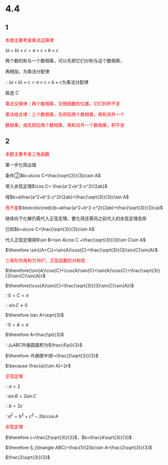 # 4.4

## 1

<font style="color:red">本题主要考查乘法运算律</font>

$(a+b)\times c=a\times c+b\times c$

两个数的和与一个数相乘，可以先把它们分别与这个数相乘，

再相加，为乘法分配律

$\therefore (a+b)\times c=a\times c+b\times c$为乘法分配律

故选	$C$

<font style="color:red">乘法交换律：两个数相乘，交换因数的位置，它们的积不变</font>

<font style="color:red">乘法结合律：三个数相乘，先把前两个数相乘，再和另外一个</font>

​					   <font style="color:red">数相乘，或先把后两个数相乘，再和另外一个数相乘，积不变</font>

## 2

<font style="color:red">本题主要考查三角函数</font>

第一步化简出错

条件②$b=a\cos C+\frac{\sqrt{3}}{3}c\sin A$

带入余弦定理$\cos C= \frac{a^2+b^2-c^2}{2ab}$

得$b=a\frac{a^2+b^2-c^2}{2ab}+\frac{\sqrt{3}}{3}c\sin A$

<font style="color:red">而不是</font>$\textcolor{red}{b=a\frac{a^2+b^2-c^2}{2ab}+\frac{\sqrt{3}}{3}ca}$

继续向下化解仍需代入正弦定理，要化简还需将之前代入的余弦定理去除

已知$b=a\cos C+\frac{\sqrt{3}}{3}c\sin A$

代入正弦定理得$\sin B=\sin A\cos C +\frac{\sqrt{3}}{3}\sin C\sin A$

$\therefore \sin{(A+C)}=\sin{A}\cos{C}+\frac{\sqrt{3}}{3}\sin{C}\sin{A}$

<font style="color:red">三角形内角和为180°，正弦函数的对称性</font>

$\therefore{\sin{A}\cos{C}+\cos{A}\sin{C}=\sin{A}\cos{C}+\frac{\sqrt{3}}{3}\sin{C}\sin{A}}$

$\therefore{\cos{A}\sin{C}=\frac{\sqrt{3}}{3}\sin{C}\sin{A}}$

$\because 0<C<\pi$

$\therefore \sin C\neq 0$

$\therefore \tan A=\sqrt{3}$

$\because 0<A<\pi$

$\therefore A=\frac{\pi}{3}$

$\because \triangle{ABC}$外接圆面积为$\frac{4\pi}{3}$

$\therefore $外接圆半径$r=\frac{2\sqrt{3}}{3}$

$\because \frac{a}{\sin A}=2r$

<font style="color:red">正弦定理</font>

$\therefore a=2$

$\because \sin B=2\sin C$

$\therefore b=2c$

$\because a^2=b^2+c^2-2bc\cos A$

<font style="color:red">余弦定理</font>

$\therefore c=\frac{2\sqrt{3}}{3}$，$b=\frac{4\sqrt{3}}{3}$

$\therefore S_{\triangle ABC}=\frac{1}{2}bc\sin A=\frac{2\sqrt{3}}{3}$



$\frac{2\sqrt{3}}{3}$

